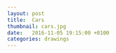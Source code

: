 ```yaml
---
layout: post
title:  Cars
thumbnail: cars.jpg
date:   2016-11-05 19:15:00 +0100
categories: drawings
---
```

